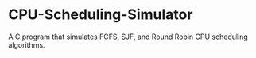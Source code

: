 # CPU-Scheduling-Simulator
A C program that simulates FCFS, SJF, and Round Robin CPU scheduling algorithms. 
